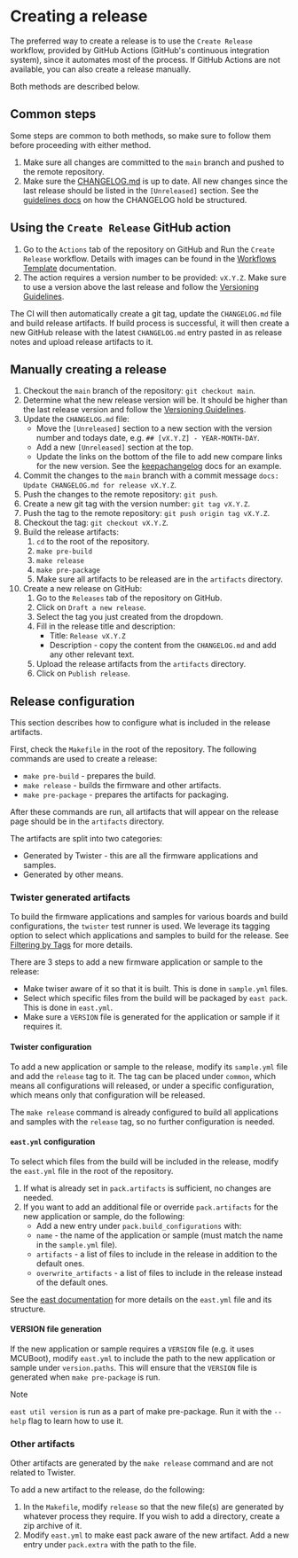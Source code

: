 # Creating a release

The preferred way to create a release is to use the `Create Release` workflow, provided by GitHub
Actions (GitHub's continuous integration system), since it automates most of the process. If GitHub
Actions are not available, you can also create a release manually.

Both methods are described below.

## Common steps

Some steps are common to both methods, so make sure to follow them before proceeding with either
method.

1. Make sure all changes are committed to the `main` branch and pushed to the remote repository.
2. Make sure the [CHANGELOG.md](../../CHANGELOG.md) is up to date. All new changes since the last
   release should be listed in the `[Unreleased]` section. See the
   [guidelines docs](https://github.com/IRNAS/irnas-guidelines-docs/blob/main/docs/github_projects_guidelines.md#changelog-)
   on how the CHANGELOG hold be structured.

## Using the `Create Release` GitHub action

1. Go to the `Actions` tab of the repository on GitHub and Run the `Create Release` workflow.
   Details with images can be found in the [Workflows Template] documentation.
2. The action requires a version number to be provided: `vX.Y.Z`. Make sure to use a version above
   the last release and follow the [Versioning Guidelines].

The CI will then automatically create a git tag, update the `CHANGELOG.md` file and build release
artifacts. If build process is successful, it will then create a new GitHub release with the latest
`CHANGELOG.md` entry pasted in as release notes and upload release artifacts to it.

## Manually creating a release

1. Checkout the `main` branch of the repository: `git checkout main`.
2. Determine what the new release version will be. It should be higher than the last release version
   and follow the [Versioning Guidelines].
3. Update the `CHANGELOG.md` file:
   - Move the `[Unreleased]` section to a new section with the version number and todays date, e.g.
     `## [vX.Y.Z] - YEAR-MONTH-DAY`.
   - Add a new `[Unreleased]` section at the top.
   - Update the links on the bottom of the file to add new compare links for the new version. See
     the [keepachangelog] docs for an example.
4. Commit the changes to the `main` branch with a commit message
   `docs: Update CHANGELOG.md for release vX.Y.Z`.
5. Push the changes to the remote repository: `git push`.
6. Create a new git tag with the version number: `git tag vX.Y.Z`.
7. Push the tag to the remote repository: `git push origin tag vX.Y.Z`.
8. Checkout the tag: `git checkout vX.Y.Z`.
9. Build the release artifacts:
   1. `cd` to the root of the repository.
   2. `make pre-build`
   3. `make release`
   4. `make pre-package`
   5. Make sure all artifacts to be released are in the `artifacts` directory.
10. Create a new release on GitHub:
    1. Go to the `Releases` tab of the repository on GitHub.
    2. Click on `Draft a new release`.
    3. Select the tag you just created from the dropdown.
    4. Fill in the release title and description:
       - Title: `Release vX.Y.Z`
       - Description - copy the content from the `CHANGELOG.md` and add any other relevant text.
    5. Upload the release artifacts from the `artifacts` directory.
    6. Click on `Publish release`.

## Release configuration

This section describes how to configure what is included in the release artifacts.

First, check the `Makefile` in the root of the repository. The following commands are used to create
a release:

- `make pre-build` - prepares the build.
- `make release` - builds the firmware and other artifacts.
- `make pre-package` - prepares the artifacts for packaging.

After these commands are run, all artifacts that will appear on the release page should be in the
`artifacts` directory.

The artifacts are split into two categories:

- Generated by Twister - this are all the firmware applications and samples.
- Generated by other means.

### Twister generated artifacts

To build the firmware applications and samples for various boards and build configurations, the
`twister` test runner is used. We leverage its tagging option to select which applications and
samples to build for the release. See [Filtering by Tags](./twister.md#filtering-by-tags) for more
details.

There are 3 steps to add a new firmware application or sample to the release:

- Make twiser aware of it so that it is built. This is done in `sample.yml` files.
- Select which specific files from the build will be packaged by `east pack`. This is done in
  `east.yml`.
- Make sure a `VERSION` file is generated for the application or sample if it requires it.

#### Twister configuration

To add a new application or sample to the release, modify its `sample.yml` file and add the
`release` tag to it. The tag can be placed under `common`, which means all configurations will
released, or under a specific configuration, which means only that configuration will be released.

The `make release` command is already configured to build all applications and samples with the
`release` tag, so no further configuration is needed.

#### `east.yml` configuration

To select which files from the build will be included in the release, modify the `east.yml` file in
the root of the repository.

1. If what is already set in `pack.artifacts` is sufficient, no changes are needed.
2. If you want to add an additional file or override `pack.artifacts` for the new application or
   sample, do the following:
   - Add a new entry under `pack.build_configurations` with:
   - `name` - the name of the application or sample (must match the name in the `sample.yml` file).
   - `artifacts` - a list of files to include in the release in addition to the default ones.
   - `overwrite_artifacts` - a list of files to include in the release instead of the default ones.

See the [east documentation] for more details on the `east.yml` file and its structure.

#### VERSION file generation

If the new application or sample requires a `VERSION` file (e.g. it uses MCUBoot), modify `east.yml`
to include the path to the new application or sample under `version.paths`. This will ensure that
the `VERSION` file is generated when `make pre-package` is run.

<!-- prettier-ignore -->
> [!NOTE]
> `east util version` is run as a part of make pre-package.
> Run it with the `--help` flag to learn how to use it.

### Other artifacts

Other artifacts are generated by the `make release` command and are not related to Twister.

To add a new artifact to the release, do the following:

1. In the `Makefile`, modify `release` so that the new file(s) are generated by whatever process
   they require. If you wish to add a directory, create a zip archive of it.
2. Modify `east.yml` to make east pack aware of the new artifact. Add a new entry under `pack.extra`
   with the path to the file.

[Workflows Template]:
  https://github.com/IRNAS/irnas-workflows-software/tree/main/workflow-templates/basic#how-to-use
[Versioning guidelines]:
  https://github.com/IRNAS/irnas-guidelines-docs/blob/main/docs/github_projects_guidelines.md#versioning-1%EF%B8%8F%E2%83%A30%EF%B8%8F%E2%83%A30%EF%B8%8F%E2%83%A3
[keepachangelog]: https://keepachangelog.com/en/1.0.0/
[east documentation]: https://github.com/IRNAS/irnas-east-software/?tab=readme-ov-file#documentation
